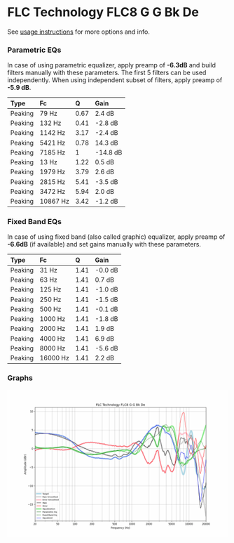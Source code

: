# FLC Technology FLC8 G G Bk De
See [usage instructions](https://github.com/jaakkopasanen/AutoEq#usage) for more options and info.

### Parametric EQs
In case of using parametric equalizer, apply preamp of **-6.3dB** and build filters manually
with these parameters. The first 5 filters can be used independently.
When using independent subset of filters, apply preamp of **-5.9 dB**.

| Type    | Fc       |    Q | Gain     |
|:--------|:---------|:-----|:---------|
| Peaking | 79 Hz    | 0.67 | 2.4 dB   |
| Peaking | 132 Hz   | 0.41 | -2.8 dB  |
| Peaking | 1142 Hz  | 3.17 | -2.4 dB  |
| Peaking | 5421 Hz  | 0.78 | 14.3 dB  |
| Peaking | 7185 Hz  | 1    | -14.8 dB |
| Peaking | 13 Hz    | 1.22 | 0.5 dB   |
| Peaking | 1979 Hz  | 3.79 | 2.6 dB   |
| Peaking | 2815 Hz  | 5.41 | -3.5 dB  |
| Peaking | 3472 Hz  | 5.94 | 2.0 dB   |
| Peaking | 10867 Hz | 3.42 | -1.2 dB  |

### Fixed Band EQs
In case of using fixed band (also called graphic) equalizer, apply preamp of **-6.6dB**
(if available) and set gains manually with these parameters.

| Type    | Fc       |    Q | Gain    |
|:--------|:---------|:-----|:--------|
| Peaking | 31 Hz    | 1.41 | -0.0 dB |
| Peaking | 63 Hz    | 1.41 | 0.7 dB  |
| Peaking | 125 Hz   | 1.41 | -1.0 dB |
| Peaking | 250 Hz   | 1.41 | -1.5 dB |
| Peaking | 500 Hz   | 1.41 | -0.1 dB |
| Peaking | 1000 Hz  | 1.41 | -1.8 dB |
| Peaking | 2000 Hz  | 1.41 | 1.9 dB  |
| Peaking | 4000 Hz  | 1.41 | 6.9 dB  |
| Peaking | 8000 Hz  | 1.41 | -5.6 dB |
| Peaking | 16000 Hz | 1.41 | 2.2 dB  |

### Graphs
![](./FLC%20Technology%20FLC8%20G%20G%20Bk%20De.png)